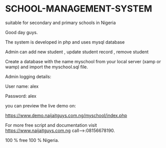 # SCHOOL-MANAGEMENT-SYSTEM
suitable for secondary and primary schools in Nigeria 

Good day guys.

The system is developed in php and uses mysql database

Admin can add new student , update student record , remove student

Create a database with the name myschool from your local server (xamp or wamp) and import the myschool.sql file.

Admin logging details:

User name: alex

Password: alex

you can preview the live demo on:

https://www.demo.naijaitguys.com.ng/myschool/index.php

For more free script and documentation visit https://www.naijaitguys.com.ng call-->:08156678190.

100 % free
100 % Nigeria.
